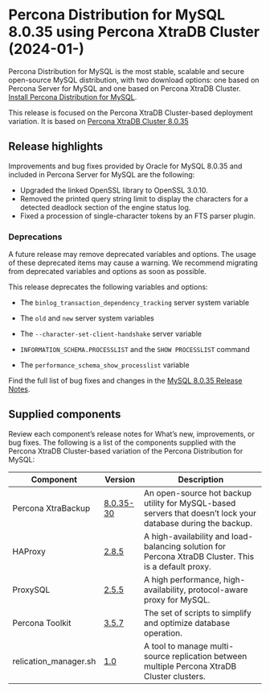 # Percona Distribution for MySQL 8.0.35 using Percona XtraDB Cluster (2024-01-)

Percona Distribution for MySQL is the most stable, scalable and secure open-source MySQL distribution, with two download options: one based on Percona Server for MySQL and one based on Percona XtraDB Cluster. [Install Percona Distribution for MySQL](installing.md).

This release is focused on the Percona XtraDB Cluster-based deployment variation. It is based on [Percona XtraDB Cluster 8.0.35](https://docs.percona.com/percona-xtradb-cluster/8.0/release-notes/8.0.35-27.html)

## Release highlights

Improvements and bug fixes provided by Oracle for MySQL 8.0.35 and included in Percona Server for MySQL are the following:

* Upgraded the linked OpenSSL library to OpenSSL 3.0.10.
* Removed the printed query string limit to display the characters for a detected deadlock section of the engine status log.
* Fixed a procession of single-character tokens by an FTS parser plugin.

### Deprecations

A future release may remove deprecated variables and options. The usage of these deprecated items may cause a warning. We recommend migrating from deprecated variables and options as soon as possible.

This release deprecates the following variables and options:

* The `binlog_transaction_dependency_tracking` server system variable

* The `old` and `new` server system variables

* The `--character-set-client-handshake` server variable

* `INFORMATION_SCHEMA.PROCESSLIST` and the `SHOW PROCESSLIST` command

* The `performance_schema_show_processlist` variable

Find the full list of bug fixes and changes in the [MySQL 8.0.35 Release Notes](https://dev.mysql.com/doc/relnotes/mysql/8.0/en/news-8-0-35.html).

## Supplied components

Review each component’s release notes for What’s new, improvements, or bug fixes. The following is a list of the components supplied with the Percona XtraDB Cluster-based variation of the Percona Distribution for MySQL:

| Component               | Version   | Description                                |
| ----------------------- | --------- | -------------------------------------------|
| Percona XtraBackup      | [8.0.35-30](https://docs.percona.com/percona-xtrabackup/8.0/release-notes/8.0/8.0.35-30.0.html)| An open-source hot backup utility for MySQL-based servers that doesn’t lock your database during the backup.|
| HAProxy                 | [2.8.5](https://git.haproxy.org/?p=haproxy-2.8.git;a=commit;h=aaba8d090ec663906af1fecbad83c26bbccf0761) | A high-availability and load-balancing solution for Percona XtraDB Cluster. This is a default proxy.|
| ProxySQL                | [2.5.5](https://docs.percona.com/proxysql/2.5.5.html)| A high performance, high-availability, protocol-aware proxy for MySQL.          |
| Percona Toolkit         | [3.5.7](https://docs.percona.com/percona-toolkit/release_notes.html#v3-5-7-released-2023-12-23)     | The set of scripts to simplify and optimize database operation. |
| relication_manager.sh   | [1.0](./replication-manager/replication-manager-for-pxc.md)  | A tool to manage multi-source replication between multiple Percona XtraDB Cluster clusters. |